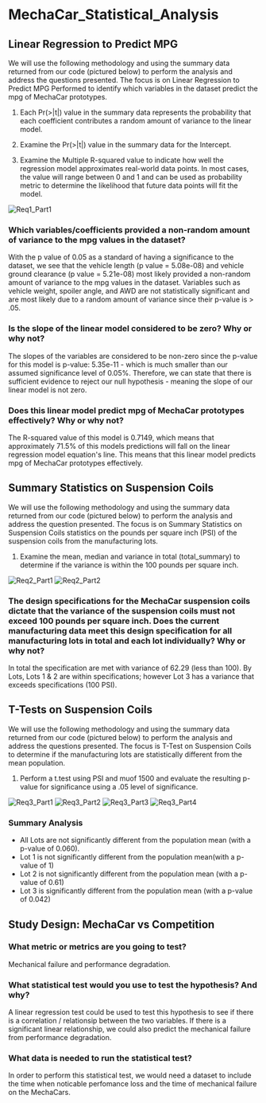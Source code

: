 # MechaCar_Statistical_Analysis

## Linear Regression to Predict MPG

We will use the following methodology and using the summary data returned from our code (pictured below) to perform the analysis and address the questions presented. The focus is on Linear Regression to Predict MPG Performed to identify which variables in the dataset predict the mpg of MechaCar prototypes.

1. Each Pr(>|t|) value in the summary data represents the probability that each coefficient contributes a random amount of variance to the linear model.

2. Examine the Pr(>|t|) value in the summary data for the Intercept.

3. Examine the Multiple R-squared value to indicate how well the regression model approximates real-world data points. In most cases, the value will range between 0 and 1 and can be used as probability metric to determine the likelihood that future data points will fit the model.

![Req1_Part1](Analysis/Req1_Part1.png)

### Which variables/coefficients provided a non-random amount of variance to the mpg values in the dataset?

With the p value of 0.05 as a standard of having a significance to the dataset, we see that the vehicle length (p value = 5.08e-08) and vehicle ground clearance (p value = 5.21e-08) most likely provided a non-random amount of variance to the mpg values in the dataset. Variables such as vehicle weight, spoiler angle, and AWD are not statistically significant and are most likely due to a random amount of variance since their p-value is > .05.

### Is the slope of the linear model considered to be zero? Why or why not?

The slopes of the variables are considered to be non-zero since the p-value for this model is p-value: 5.35e-11 - which is much smaller than our assumed significance level of 0.05%. Therefore, we can state that there is sufficient evidence to reject our null hypothesis - meaning the slope of our linear model is not zero.

### Does this linear model predict mpg of MechaCar prototypes effectively? Why or why not?

The R-squared value of this model is 0.7149, which means that approximately 71.5% of this models predictions will fall on the linear regression model equation's line. This means that this linear model predicts mpg of MechaCar prototypes effectively.


## Summary Statistics on Suspension Coils

We will use the following methodology and using the summary data returned from our code (pictured below) to perform the analysis and address the question presented. The focus is on Summary Statistics on Suspension Coils statistics on the pounds per square inch (PSI) of the suspension coils from the manufacturing lots.

1. Examine the mean, median and variance in total (total_summary) to determine if the variance is within the 100 pounds per square inch.

![Req2_Part1](Analysis/Req2_Part1.png)
![Req2_Part2](Analysis/Req2_Part2.png)

### The design specifications for the MechaCar suspension coils dictate that the variance of the suspension coils must not exceed 100 pounds per square inch. Does the current manufacturing data meet this design specification for all manufacturing lots in total and each lot individually? Why or why not?

In total the specification are met with variance of 62.29 (less than 100). By Lots, Lots 1 & 2 are within specifications; however Lot 3 has a variance that exceeds specifications (100 PSI).


## T-Tests on Suspension Coils

We will use the following methodology and using the summary data returned from our code (pictured below) to perform the analysis and address the questions presented. The focus is T-Test on Suspension Coils to determine if the manufacturing lots are statistically different from the mean population.

1. Perform a t.test using PSI and muof 1500 and evaluate the resulting p-value for significance using a .05 level of significance.

![Req3_Part1](Analysis/Req3_Part1.png)
![Req3_Part2](Analysis/Req3_Part2.png)
![Req3_Part3](Analysis/Req3_Part3.png)
![Req3_Part4](Analysis/Req3_Part4.png)

### Summary Analysis

* All Lots are not significantly different from the population mean (with a p-value of 0.060).
* Lot 1 is not significantly different from the population mean(with a p-value of 1)
* Lot 2 is not significantly different from the population mean (with a p-value of 0.61)
* Lot 3 is significantly different from the population mean (with a p-value of 0.042)


## Study Design: MechaCar vs Competition

### What metric or metrics are you going to test?

Mechanical failure and performance degradation. 

### What statistical test would you use to test the hypothesis? And why?

A linear regression test could be used to test this hypothesis to see if there is a correlation / relationsip between the two variables. If there is a significant linear relationship, we could also predict the mechanical failure from performance degradation.

### What data is needed to run the statistical test?

In order to perform this statistical test, we would need a dataset to include the time when noticable perfomance loss and the time of mechanical failure on the MechaCars.
